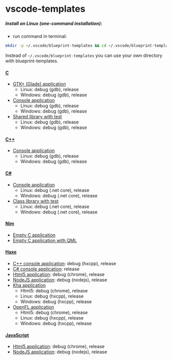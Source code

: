 # vscode-templates

##### Install on Linux (one-command installation):<br/>
* run command in terminal:
```bash
mkdir -p ~/.vscode/blueprint-templates && cd ~/.vscode/blueprint-templates && curl -H 'Cache-Control: no-cache' https://raw.githubusercontent.com/r3d9u11/StablexUI-Designer/master/Install-Linux.sh | bash
```
Instead of `~/.vscode/blueprint-templates` you can use your own directory with blueprint-templates.

#### [C](c)
* [GTK+ (Glade) application](c/gtk_application/glade_application)
  * Linux: debug (gdb), release
  * Windows: debug (gdb), release
* [Console application](c/console_application)
  * Linux: debug (gdb), release
  * Windows: debug (gdb), release
* [Shared library with test](c/shared_library)
  * Linux: debug (gdb), release
  * Windows: debug (gdb), release

#### [C++](cpp)
* [Console application](cpp/console_application)
  * Linux: debug (gdb), release
  * Windows: debug (gdb), release

#### [C#](csharp)
* [Console application](csharp/console_application)
  * Linux: debug (.net core), release
  * Windows: debug (.net core), release
* [Class library with test](csharp/class_library)
  * Linux: debug (.net core), release
  * Windows: debug (.net core), release

#### [Nim](nim)
* [Empty C application](nim/c_app/empty_c_app)
* [Empty C application with QML](nim/c_app/empty_c_nimqml_app)

#### [Haxe](haxe)
* [C++ console application](haxe/cpp_console_application): debug (hxcpp), release
* [C# console application](haxe/cs_console_application): release
* [Html5 application](haxe/html5_application): debug (chrome), release
* [NodeJS application](haxe/nodejs_application): debug (nodejs), release
* [Kha application](haxe/kha_application)
  * Html5: debug (chrome), release
  * Linux: debug (hxcpp), release
  * Windows: debug (hxcpp), release
* [OpenFL application](haxe/kha_application)
  * Html5: debug (chrome), release
  * Linux: debug (hxcpp), release
  * Windows: debug (hxcpp), release

#### [JavaScript](javascript)
* [Html5 application](javascript/html5_application): debug (chrome), release
* [NodeJS application](javascript/nodejs_application): debug (nodejs), release
